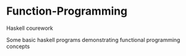 # Function-Programming
Haskell courework

Some basic haskell programs demonstrating functional programming concepts
